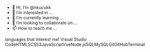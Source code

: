 - 👋 Hi, I’m @nkucukk
- 👀 I’m interested in ...
- 🌱 I’m currently learning ...
- 💞️ I’m looking to collaborate on ...
- 📫 How to reach me ...

languages ​​that interest me!
Visual Studio CodeHTML5CSS3JavaScriptVueNode.jsSQLMySQLGitGitHubTerminal




